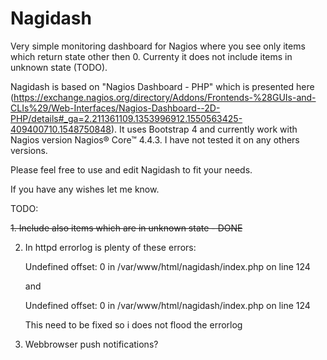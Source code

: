 # Nagidash

Very simple monitoring dashboard for Nagios where you see only items which return state other then 0. Currenty it does not include items in unknown state (TODO). 

Nagidash is based on "Nagios Dashboard - PHP" which is presented here (https://exchange.nagios.org/directory/Addons/Frontends-%28GUIs-and-CLIs%29/Web-Interfaces/Nagios-Dashboard--2D-PHP/details#_ga=2.211361109.1353996912.1550563425-409400710.1548750848). It uses 
Bootstrap 4 and currently work with Nagios version Nagios® Core™ 4.4.3. I have not tested it on any others versions.

Please feel free to use and edit Nagidash to fit your needs.

If you have any wishes let me know.



TODO:

<s>1. Include also items which are in unknown state - DONE</s>

2. In httpd errorlog is plenty of these errors:

    Undefined offset: 0 in /var/www/html/nagidash/index.php on line 124
    
    and

    Undefined offset: 0 in /var/www/html/nagidash/index.php on line 124

    This need to be fixed so i does not flood the errorlog
    
3. Webbrowser push notifications?
